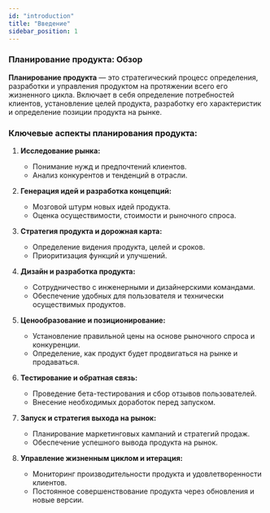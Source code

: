 ```yaml
---
id: "introduction"
title: "Введение"
sidebar_position: 1
---
```


### **Планирование продукта: Обзор**

**Планирование продукта** — это стратегический процесс определения, разработки и управления продуктом на протяжении всего его жизненного цикла. Включает в себя определение потребностей клиентов, установление целей продукта, разработку его характеристик и определение позиции продукта на рынке.

### **Ключевые аспекты планирования продукта:**

1. **Исследование рынка:**  
   - Понимание нужд и предпочтений клиентов.  
   - Анализ конкурентов и тенденций в отрасли.  

2. **Генерация идей и разработка концепций:**  
   - Мозговой штурм новых идей продукта.  
   - Оценка осуществимости, стоимости и рыночного спроса.  

3. **Стратегия продукта и дорожная карта:**  
   - Определение видения продукта, целей и сроков.  
   - Приоритизация функций и улучшений.  

4. **Дизайн и разработка продукта:**  
   - Сотрудничество с инженерными и дизайнерскими командами.  
   - Обеспечение удобных для пользователя и технически осуществимых продуктов.

5. **Ценообразование и позиционирование:**  
   - Установление правильной цены на основе рыночного спроса и конкуренции.  
   - Определение, как продукт будет продвигаться на рынке и продаваться.  

6. **Тестирование и обратная связь:**  
   - Проведение бета-тестирования и сбор отзывов пользователей.  
   - Внесение необходимых доработок перед запуском.  

7. **Запуск и стратегия выхода на рынок:**  
   - Планирование маркетинговых кампаний и стратегий продаж.  
   - Обеспечение успешного вывода продукта на рынок.  

8. **Управление жизненным циклом и итерация:**  
   - Мониторинг производительности продукта и удовлетворенности клиентов.  
   - Постоянное совершенствование продукта через обновления и новые версии.
